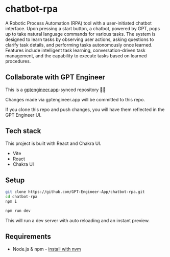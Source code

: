 # chatbot-rpa

A Robotic Process Automation (RPA) tool with a user-initiated chatbot interface. Upon pressing a start button, a chatbot, powered by GPT, pops up to take natural language commands for various tasks. The system is designed to learn tasks by observing user actions, asking questions to clarify task details, and performing tasks autonomously once learned. Features include intelligent task learning, conversation-driven task management, and the capability to execute tasks based on learned procedures.

## Collaborate with GPT Engineer

This is a [gptengineer.app](https://gptengineer.app)-synced repository 🌟🤖

Changes made via gptengineer.app will be committed to this repo.

If you clone this repo and push changes, you will have them reflected in the GPT Engineer UI.

## Tech stack

This project is built with React and Chakra UI.

- Vite
- React
- Chakra UI

## Setup

```sh
git clone https://github.com/GPT-Engineer-App/chatbot-rpa.git
cd chatbot-rpa
npm i
```

```sh
npm run dev
```

This will run a dev server with auto reloading and an instant preview.

## Requirements

- Node.js & npm - [install with nvm](https://github.com/nvm-sh/nvm#installing-and-updating)
